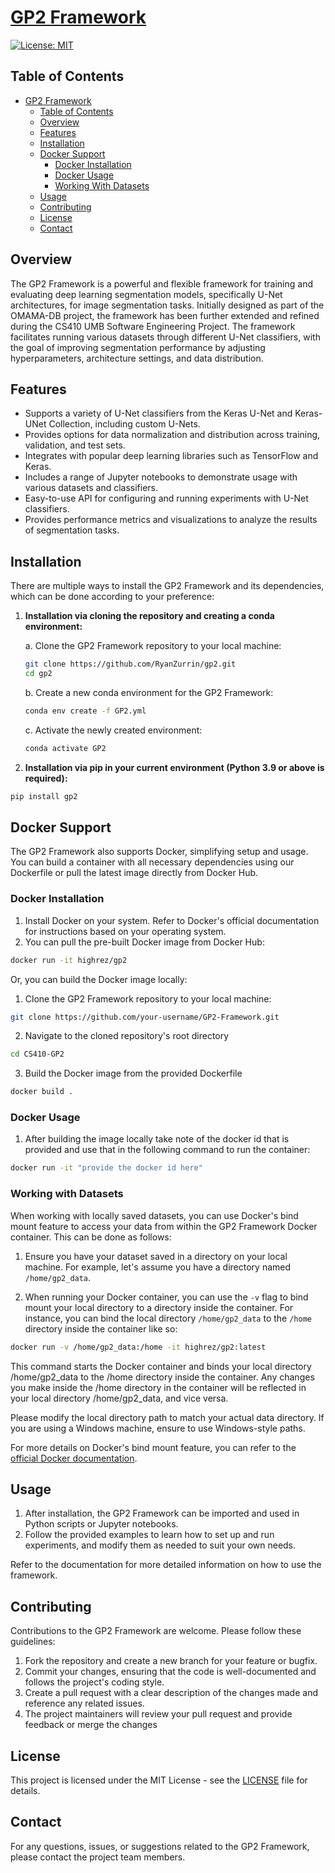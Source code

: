 # [GP2 Framework](https://ryanzurrin.github.io/CS410-GP2/gp2/index.html)

[![License: MIT](https://img.shields.io/badge/License-MIT-yellow.svg)](https://opensource.org/licenses/MIT)

## Table of Contents

- [GP2 Framework](#gp2-framework)
  - [Table of Contents](#table-of-contents)
  - [Overview](#overview)
  - [Features](#features)
  - [Installation](#installation)
  - [Docker Support](#docker-support)
    - [Docker Installation](#docker-installation)
    - [Docker Usage](#docker-usage)
    - [Working With Datasets](#working-with-datasets)
  - [Usage](#usage)
  - [Contributing](#contributing)
  - [License](#license)
  - [Contact](#contact)

## Overview

The GP2 Framework is a powerful and flexible framework for training and evaluating deep
learning segmentation models, specifically U-Net architectures, for image segmentation tasks.
Initially designed as part of the OMAMA-DB project, the framework has been further extended
and refined during the CS410 UMB Software Engineering Project. The framework facilitates
running various datasets through different U-Net classifiers, with the goal of improving
segmentation performance by adjusting hyperparameters, architecture settings, and data distribution.

## Features

- Supports a variety of U-Net classifiers from the Keras U-Net and Keras-UNet Collection, including custom U-Nets.
- Provides options for data normalization and distribution across training, validation, and test sets.
- Integrates with popular deep learning libraries such as TensorFlow and Keras.
- Includes a range of Jupyter notebooks to demonstrate usage with various datasets and classifiers.
- Easy-to-use API for configuring and running experiments with U-Net classifiers.
- Provides performance metrics and visualizations to analyze the results of segmentation tasks.

## Installation

There are multiple ways to install the GP2 Framework and its dependencies, which can be done according to your preference:

1. **Installation via cloning the repository and creating a conda environment:**

    a. Clone the GP2 Framework repository to your local machine:
    ```bash
    git clone https://github.com/RyanZurrin/gp2.git
    cd gp2
    ```
    
    b. Create a new conda environment for the GP2 Framework:
    ```bash
    conda env create -f GP2.yml
    ```
    
    c. Activate the newly created environment:
    ```bash
    conda activate GP2
    ```

2. **Installation via pip in your current environment (Python 3.9 or above is required):**

```bash
pip install gp2
```

## Docker Support

The GP2 Framework also supports Docker, simplifying setup and usage. You can build a container with all necessary dependencies using our Dockerfile or pull the latest image directly from Docker Hub.

### Docker Installation

1. Install Docker on your system. Refer to Docker's official documentation for instructions based on your operating system.
2. You can pull the pre-built Docker image from Docker Hub:

```bash
docker run -it highrez/gp2
```

Or, you can build the Docker image locally:

1. Clone the GP2 Framework repository to your local machine:

```bash
git clone https://github.com/your-username/GP2-Framework.git

```

2. Navigate to the cloned repository's root directory

```bash
cd CS410-GP2
```

3. Build the Docker image from the provided Dockerfile

```bash
docker build .
```

### Docker Usage

1. After building the image locally take note of the docker id that is provided and use that in the following command to run the container:

```bash
docker run -it "provide the docker id here"
```

### Working with Datasets

When working with locally saved datasets, you can use Docker's bind mount feature to access your data from within the GP2 Framework Docker container. This can be done as follows:

1. Ensure you have your dataset saved in a directory on your local machine. For example, let's assume you have a directory named `/home/gp2_data`.

2. When running your Docker container, you can use the `-v` flag to bind mount your local directory to a directory inside the container. For instance, you can bind the local directory `/home/gp2_data` to the `/home` directory inside the container like so:

```bash
docker run -v /home/gp2_data:/home -it highrez/gp2:latest
```

This command starts the Docker container and binds your local directory /home/gp2_data to the /home directory inside the container. Any changes you make inside the /home directory in the container will be reflected in your local directory /home/gp2_data, and vice versa.

Please modify the local directory path to match your actual data directory. If you are using a Windows machine, ensure to use Windows-style paths.

For more details on Docker's bind mount feature, you can refer to the [official Docker documentation](https://docs.docker.com/storage/bind-mounts/).


## Usage

1. After installation, the GP2 Framework can be imported and used in Python scripts or Jupyter notebooks.
2. Follow the provided examples to learn how to set up and run experiments, and modify them as needed to suit your own needs.

Refer to the documentation for more detailed information on how to use the framework.



## Contributing

Contributions to the GP2 Framework are welcome. Please follow these guidelines:

1. Fork the repository and create a new branch for your feature or bugfix.
2. Commit your changes, ensuring that the code is well-documented and follows the project's coding style.
3. Create a pull request with a clear description of the changes made and reference any related issues.
4. The project maintainers will review your pull request and provide feedback or merge the changes

## License

This project is licensed under the MIT License - see the [LICENSE](LICENSE) file for details.

## Contact

For any questions, issues, or suggestions related to the GP2 Framework, please contact the project team members.
